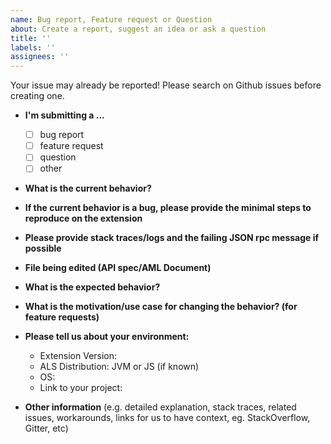 ```yaml
---
name: Bug report, Feature request or Question
about: Create a report, suggest an idea or ask a question
title: ''
labels: ''
assignees: ''
---
```


Your issue may already be reported! Please search on Github issues before creating one.

* **I'm submitting a ...**
    - [ ] bug report
    - [ ] feature request
    - [ ] question
    - [ ] other

* **What is the current behavior?**

* **If the current behavior is a bug, please provide the minimal steps to reproduce on the extension**

* **Please provide stack traces/logs and the failing JSON rpc message if possible**

* **File being edited (API spec/AML Document)**

* **What is the expected behavior?**

* **What is the motivation/use case for changing the behavior? (for feature requests)**

* **Please tell us about your environment:**

    - Extension Version:
    - ALS Distribution: JVM or JS (if known)
    - OS:
    - Link to your project:

* **Other information** (e.g. detailed explanation, stack traces, related issues, workarounds, links for us to have context, eg. StackOverflow, Gitter, etc)